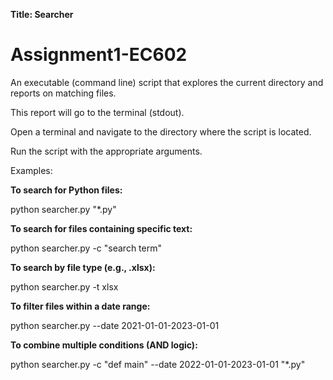 **Title: Searcher**
# Assignment1-EC602


An executable (command line) script that explores the current directory and reports on matching files.

This report will go to the terminal (stdout).

Open a terminal and navigate to the directory where the script is located.

Run the script with the appropriate arguments. 

Examples:

**To search for Python files:**

python searcher.py "*.py"

**To search for files containing specific text:**

python searcher.py -c "search term"

**To search by file type (e.g., .xlsx):**

python searcher.py -t xlsx

**To filter files within a date range:**

python searcher.py --date 2021-01-01-2023-01-01

**To combine multiple conditions (AND logic):**

python searcher.py -c "def main" --date 2022-01-01-2023-01-01 "*.py"
